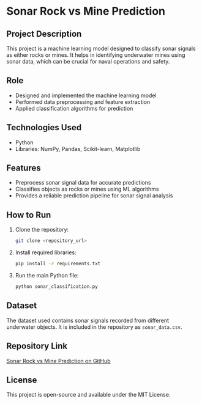 # Sonar Rock vs Mine Prediction

## Project Description
This project is a machine learning model designed to classify sonar signals as either rocks or mines. It helps in identifying underwater mines using sonar data, which can be crucial for naval operations and safety.

## Role
- Designed and implemented the machine learning model
- Performed data preprocessing and feature extraction
- Applied classification algorithms for prediction

## Technologies Used
- Python
- Libraries: NumPy, Pandas, Scikit-learn, Matplotlib

## Features
- Preprocess sonar signal data for accurate predictions
- Classifies objects as rocks or mines using ML algorithms
- Provides a reliable prediction pipeline for sonar signal analysis

## How to Run
1. Clone the repository:
   ```bash
   git clone <repository_url>
   ```
2. Install required libraries:
   ```bash
   pip install -r requirements.txt
   ```
3. Run the main Python file:
   ```bash
   python sonar_classification.py
   ```

## Dataset
The dataset used contains sonar signals recorded from different underwater objects. It is included in the repository as `sonar_data.csv`.

## Repository Link
[Sonar Rock vs Mine Prediction on GitHub](https://github.com/sahilburse/sonar-rock-vs-mine-prediction)

## License
This project is open-source and available under the MIT License.
